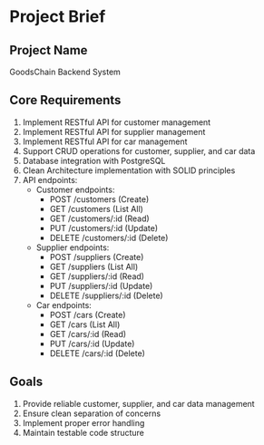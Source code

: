 # Project Brief

## Project Name
GoodsChain Backend System

## Core Requirements
1. Implement RESTful API for customer management
2. Implement RESTful API for supplier management
3. Implement RESTful API for car management
4. Support CRUD operations for customer, supplier, and car data
5. Database integration with PostgreSQL
6. Clean Architecture implementation with SOLID principles
7. API endpoints:
   - Customer endpoints:
     - POST /customers (Create)
     - GET /customers (List All)
     - GET /customers/:id (Read)
     - PUT /customers/:id (Update)
     - DELETE /customers/:id (Delete)
   - Supplier endpoints:
     - POST /suppliers (Create)
     - GET /suppliers (List All)
     - GET /suppliers/:id (Read)
     - PUT /suppliers/:id (Update)
     - DELETE /suppliers/:id (Delete)
   - Car endpoints:
     - POST /cars (Create)
     - GET /cars (List All)
     - GET /cars/:id (Read)
     - PUT /cars/:id (Update)
     - DELETE /cars/:id (Delete)

## Goals
1. Provide reliable customer, supplier, and car data management
2. Ensure clean separation of concerns
3. Implement proper error handling
4. Maintain testable code structure

